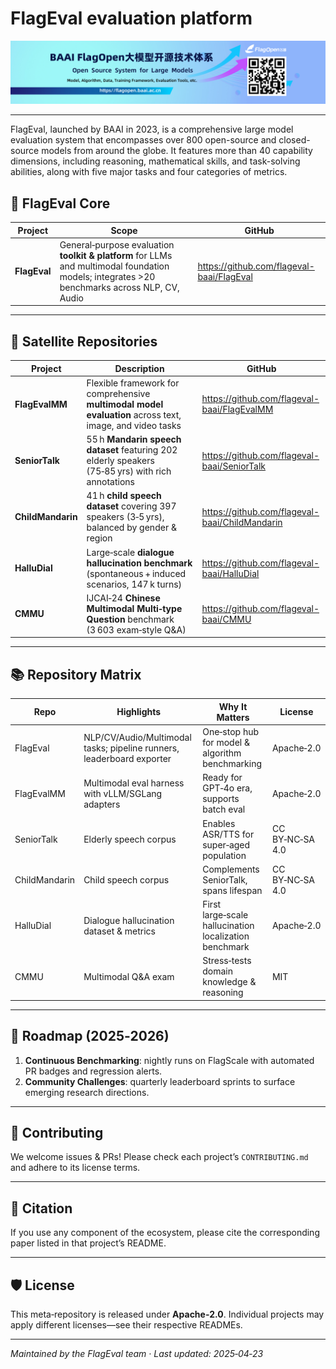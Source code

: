 # FlagEval evaluation platform  

![FlagEval Logo](https://github.com/flageval-baai/.github/blob/main/profile/img_v3_02ge_8b495d86-f148-473d-afbf-695dc1b88f4g.jpg)

---


FlagEval, launched by BAAI in 2023, is a comprehensive large model evaluation system that encompasses over 800 open-source and closed-source models from around the globe. It features more than 40 capability dimensions, including reasoning, mathematical skills, and task-solving abilities, along with five major tasks and four categories of metrics.


## 🌟 FlagEval Core

| Project | Scope | GitHub |
| --- | --- | --- |
| **FlagEval** | General‑purpose evaluation **toolkit & platform** for LLMs and multimodal foundation models; integrates >20 benchmarks across NLP, CV, Audio | <https://github.com/flageval-baai/FlagEval> |

---

## 🚀 Satellite Repositories

| Project | Description | GitHub |
| --- | --- | --- |
| **FlagEvalMM** | Flexible framework for comprehensive **multimodal model evaluation** across text, image, and video tasks | <https://github.com/flageval-baai/FlagEvalMM> |
| **SeniorTalk** | 55 h **Mandarin speech dataset** featuring 202 elderly speakers (75‑85 yrs) with rich annotations | <https://github.com/flageval-baai/SeniorTalk> |
| **ChildMandarin** | 41 h **child speech dataset** covering 397 speakers (3‑5 yrs), balanced by gender & region | <https://github.com/flageval-baai/ChildMandarin> |
| **HalluDial** | Large‑scale **dialogue hallucination benchmark** (spontaneous + induced scenarios, 147 k turns) | <https://github.com/flageval-baai/HalluDial> |
| **CMMU** | IJCAI‑24 **Chinese Multimodal Multi‑type Question** benchmark (3 603 exam‑style Q&A) | <https://github.com/flageval-baai/CMMU> |

---

## 📚 Repository Matrix

| Repo | Highlights | Why It Matters | License |
| --- | --- | --- | --- |
| FlagEval | NLP/CV/Audio/Multimodal tasks; pipeline runners, leaderboard exporter | One‑stop hub for model & algorithm benchmarking | Apache‑2.0 |
| FlagEvalMM | Multimodal eval harness with vLLM/SGLang adapters | Ready for GPT‑4o era, supports batch eval | Apache‑2.0 |
| SeniorTalk | Elderly speech corpus | Enables ASR/TTS for super‑aged population | CC BY‑NC‑SA 4.0 |
| ChildMandarin | Child speech corpus | Complements SeniorTalk, spans lifespan | CC BY‑NC‑SA 4.0 |
| HalluDial | Dialogue hallucination dataset & metrics | First large‑scale hallucination localization benchmark | Apache‑2.0 |
| CMMU | Multimodal Q&A exam | Stress‑tests domain knowledge & reasoning | MIT |

---

## 🔭 Roadmap (2025‑2026)

1. **Continuous Benchmarking**: nightly runs on FlagScale with automated PR badges and regression alerts.
2. **Community Challenges**: quarterly leaderboard sprints to surface emerging research directions.

---

## 🤝 Contributing

We welcome issues & PRs! Please check each project’s `CONTRIBUTING.md` and adhere to its license terms.

---

## 📄 Citation

If you use any component of the ecosystem, please cite the corresponding paper listed in that project’s README.

---

## 🛡️ License

This meta‑repository is released under **Apache‑2.0**. Individual projects may apply different licenses—see their respective READMEs.

---

_Maintained by the FlagEval team · Last updated: 2025‑04‑23_

